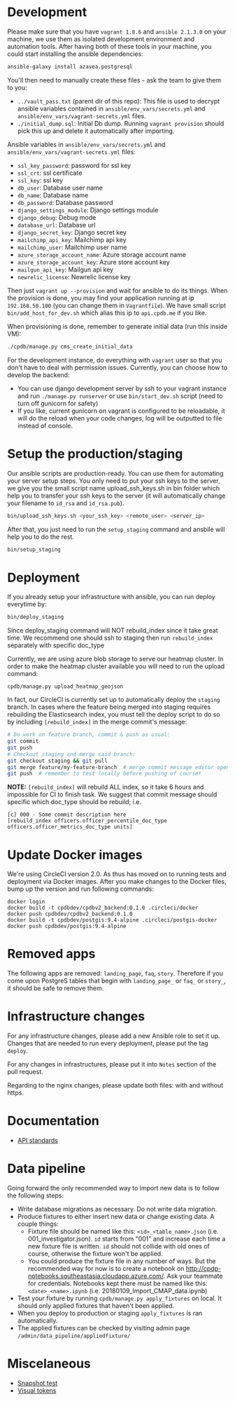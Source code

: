 


# Development

Please make sure that you have `vagrant 1.8.6` and `ansible 2.1.3.0` on your machine, we use them as isolated development environment and automation tools. After having both of these tools in your machine, you could start installing the ansible dependencies:

``` bash
ansible-galaxy install azavea.postgresql
```

You'll then need to manually create these files - ask the team to give them to you:

- `../vault_pass.txt` (parent dir of this repo): This file is used to decrypt ansible variables contained in `ansible/env_vars/secrets.yml` and `ansible/env_vars/vagrant-secrets.yml` files.
- `./initial_dump.sql`: Initial Db dump. Running `vagrant provision` should pick this up and delete it automatically after importing.


Ansible variables in `ansible/env_vars/secrets.yml` and `ansible/env_vars/vagrant-secrets.yml` files:
- `ssl_key_password`: password for ssl key
- `ssl_crt`: ssl certificate
- `ssl_key`: ssl key
- `db_user`: Database user name
- `db_name`: Database name
- `db_password`: Database password
- `django_settings_module`: Django settings module
- `django_debug`: Debug mode
- `database_url`: Database url
- `django_secret_key`: Django secret key
- `mailchimp_api_key`: Mailchimp api key
- `mailchimp_user`: Mailchimp user name
- `azure_storage_account_name`: Azure storage account name
- `azure_storage_account_key`: Azure store account key
- `mailgun_api_key`: Mailgun api key
- `newrelic_license`: Newrelic license key

Then just `vagrant up --provision` and wait for ansible to do its things. When the provision is done, you may find your application running at ip `192.168.50.100` (you can change them in `Vagrantfile`). We have small script `bin/add_host_for_dev.sh` which alias this ip to `api.cpdb.me` if you like.

When provisioning is done, remember to generate initial data (run this inside VM):

```bash
./cpdb/manage.py cms_create_initial_data
```

For the development instance, do everything with `vagrant` user so that you don't have to deal with permission issues. Currently, you can choose how to develop the backend:
- You can use django development server by ssh to your vagrant instance and run `./manage.py runserver` or use `bin/start_dev.sh` script (need to turn off gunicorn for safety)
- If you like, current gunicorn on vagrant is configured to be reloadable, it will do the reload when your code changes, log will be outputted to file instead of console.

# Setup the production/staging

Our ansible scripts are production-ready. You can use them for automating your server setup steps. You only need to put your ssh keys to the server, we give you the small script name upload_ssh_keys.sh in bin folder which help you to transfer your ssh keys to the server (it will automatically change your filename to `id_rsa` and `id_rsa.pub`).

``` bash
bin/upload_ssh_keys.sh <your_ssh_key> <remote_user> <server_ip>
```

After that, you just need to run the `setup_staging` command and ansbile will help you to do the rest.
``` bash
bin/setup_staging
```

# Deployment

If you already setup your infrastructure with ansible, you can run deploy everytime by:

``` bash
bin/deploy_staging
```
Since deploy_staging command will NOT rebuild_index since it take great time. We recommend one should ssh to staging then 
run `rebuild_index` separately with specific doc_type

Currently, we are using azure blob storage to serve our heatmap cluster. In order to make the heatmap cluster available you will need to run the upload command:
```
cpdb/manage.py upload_heatmap_geojson
```

In fact, our CircleCI is currently set up to automatically deploy the `staging` branch. In cases where the feature being merged into staging requires rebuilding the
Elasticsearch index, you must tell the deploy script to do so by including `[rebuild_index]` in the merge commit's message:

```bash
# Do work on feature branch, commit & push as usual:
git commit
git push
# Checkout staging and merge said branch:
git checkout staging && git pull
git merge feature/my-feature-branch  # merge commit message editor opens - include `[rebuild_index]` here
git push  # remember to test locally before pushing of course!
```
**NOTE:** `[rebuild_index]` will rebuild ALL index, so it take 6 hours and impossible for CI to finish task. 
We suggest that commit message should specific which doc_type should be rebuild; i.e. 
``` Commit Message
[c] 000 - Some commit description here
[rebuild_index officers.officer_percentile_doc_type officers.officer_metrics_doc_type units]
```


# Update Docker images

We're using CircleCI version 2.0. As thus has moved on to running tests and deployment via Docker images. After you make changes to the Docker files, bump up the version and run following commands:

```
docker login
docker build -t cpdbdev/cpdbv2_backend:0.1.0 .circleci/docker
docker push cpdbdev/cpdbv2_backend:0.1.0
docker build -t cpdbdev/postgis:9.4-alpine .circleci/postgis-docker
docker push cpdbdev/postgis:9.4-alpine
```

# Removed apps

The following apps are removed: `landing_page`, `faq`, `story`. Therefore if you come upon PostgreS tables that begin with `landing_page_` or `faq_` or `story_`, it should be safe to remove them.

# Infrastructure changes

For any infrastructure changes, please add a new Ansible role to set it up. Changes that are needed to run every deployment, please put the tag `deploy`.

For any changes in infrastructures, please put it into `Notes` section of the pull request.

Regarding to the nginx changes, please update both files: with and without https.

# Documentation
- [API standards](docs/api-standards.md)

# Data pipeline

Going forward the only recommended way to import new data is to follow the following steps:

- Write database migrations as necessary. Do not write data migration.
- Produce fixtures to either insert new data or change existing data. A couple things:
    - Fixture file should be named like this: `<id>_<table_name>.json` (i.e. 001_investigator.json). `id` starts from "001" and increase each time a new fixture file is written. `id` should not collide with old ones of course, otherwise the fixture won't be applied.
    - You could produce the fixture file in any number of ways. But the recommended way for now is to create a notebook on http://cpdp-notebooks.southeastasia.cloudapp.azure.com/. Ask your teammate for credentials. Notebooks kept there must be named like this: `<date>_<name>.ipynb` (i.e. 20180109_Import_CMAP_data.ipynb)
- Test your fixture by running `cpdb/manage.py apply_fixtures` on local. It should only applied fixtures that haven't been applied.
- When you deploy to production or staging `apply_fixtures` is ran automatically.
- The applied fixtures can be checked by visiting admin page `/admin/data_pipeline/appliedfixture/`

# Miscelaneous

- [Snapshot test](docs/snapshot-test.md)
- [Visual tokens](docs/visual-tokens.md)
